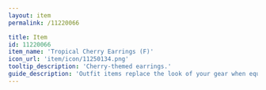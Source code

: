 ```yaml
---
layout: item
permalink: /11220066

title: Item
id: 11220066
item_name: 'Tropical Cherry Earrings (F)'
icon_url: 'item/icon/11250134.png'
tooltip_description: 'Cherry-themed earrings.'
guide_description: 'Outfit items replace the look of your gear when equipped.'
---
```

